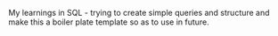 My learnings in SQL - trying to create simple queries and structure and make this a boiler plate template so as to use in future.
